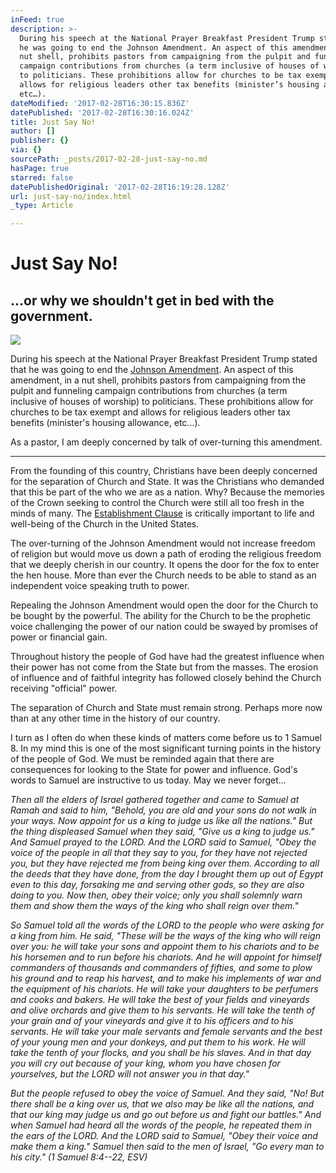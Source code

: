 ```yaml
---
inFeed: true
description: >-
  During his speech at the National Prayer Breakfast President Trump stated that
  he was going to end the Johnson Amendment. An aspect of this amendment, in a
  nut shell, prohibits pastors from campaigning from the pulpit and funneling
  campaign contributions from churches (a term inclusive of houses of worship)
  to politicians. These prohibitions allow for churches to be tax exempt and
  allows for religious leaders other tax benefits (minister’s housing allowance,
  etc…).
dateModified: '2017-02-28T16:30:15.836Z'
datePublished: '2017-02-28T16:30:16.024Z'
title: Just Say No!
author: []
publisher: {}
via: {}
sourcePath: _posts/2017-02-28-just-say-no.md
hasPage: true
starred: false
datePublishedOriginal: '2017-02-28T16:19:28.128Z'
url: just-say-no/index.html
_type: Article

---
```

# Just Say No!

## ...or why we shouldn't get in bed with the government.
![](https://the-grid-user-content.s3-us-west-2.amazonaws.com/6a4e0497-77c5-427c-875b-820cbf56bb85.jpg)

During his speech at the National Prayer Breakfast President Trump stated that he was going to end the [Johnson Amendment][0]. An aspect of this amendment, in a nut shell, prohibits pastors from campaigning from the pulpit and funneling campaign contributions from churches (a term inclusive of houses of worship) to politicians. These prohibitions allow for churches to be tax exempt and allows for religious leaders other tax benefits (minister's housing allowance, etc...).

As a pastor, I am deeply concerned by talk of over-turning this amendment.

---

From the founding of this country, Christians have been deeply concerned for the separation of Church and State. It was the Christians who demanded that this be part of the who we are as a nation. Why? Because the memories of the Crown seeking to control the Church were still all too fresh in the minds of many. The [Establishment Clause][1] is critically important to life and well-being of the Church in the United States.

The over-turning of the Johnson Amendment would not increase freedom of religion but would move us down a path of eroding the religious freedom that we deeply cherish in our country. It opens the door for the fox to enter the hen house. More than ever the Church needs to be able to stand as an independent voice speaking truth to power.

Repealing the Johnson Amendment would open the door for the Church to be bought by the powerful. The ability for the Church to be the prophetic voice challenging the power of our nation could be swayed by promises of power or financial gain.

Throughout history the people of God have had the greatest influence when their power has not come from the State but from the masses. The erosion of influence and of faithful integrity has followed closely behind the Church receiving "official" power.

The separation of Church and State must remain strong. Perhaps more now than at any other time in the history of our country.

I turn as I often do when these kinds of matters come before us to 1 Samuel 8\. In my mind this is one of the most significant turning points in the history of the people of God. We must be reminded again that there are consequences for looking to the State for power and influence. God's words to Samuel are instructive to us today. May we never forget...

_Then all the elders of Israel gathered together and came to Samuel at Ramah and said to him, "Behold, you are old and your sons do not walk in your ways. Now appoint for us a king to judge us like all the nations." But the thing displeased Samuel when they said, "Give us a king to judge us." And Samuel prayed to the LORD. And the LORD said to Samuel, "Obey the voice of the people in all that they say to you, for they have not rejected you, but they have rejected me from being king over them. According to all the deeds that they have done, from the day I brought them up out of Egypt even to this day, forsaking me and serving other gods, so they are also doing to you. Now then, obey their voice; only you shall solemnly warn them and show them the ways of the king who shall reign over them."_

_So Samuel told all the words of the LORD to the people who were asking for a king from him. He said, "These will be the ways of the king who will reign over you: he will take your sons and appoint them to his chariots and to be his horsemen and to run before his chariots. And he will appoint for himself commanders of thousands and commanders of fifties, and some to plow his ground and to reap his harvest, and to make his implements of war and the equipment of his chariots. He will take your daughters to be perfumers and cooks and bakers. He will take the best of your fields and vineyards and olive orchards and give them to his servants. He will take the tenth of your grain and of your vineyards and give it to his officers and to his servants. He will take your male servants and female servants and the best of your young men and your donkeys, and put them to his work. He will take the tenth of your flocks, and you shall be his slaves. And in that day you will cry out because of your king, whom you have chosen for yourselves, but the LORD will not answer you in that day."_

_But the people refused to obey the voice of Samuel. And they said, "No! But there shall be a king over us, that we also may be like all the nations, and that our king may judge us and go out before us and fight our battles." And when Samuel had heard all the words of the people, he repeated them in the ears of the LORD. And the LORD said to Samuel, "Obey their voice and make them a king." Samuel then said to the men of Israel, "Go every man to his city." (1 Samuel 8:4--22, ESV)_

[0]: http://t.umblr.com/redirect?z=https%3A%2F%2Fen.wikipedia.org%2Fwiki%2FJohnson_Amendment&t=MTRiOWQ2Y2VkMmNiMzljYTA2ZTA2Yzk3NWI2NDFlMmY4YmExZDhkOSwxQ1NXUVR1Qw%3D%3D&b=t%3Ated7ejFPl_xcIKJQ8r1G4A&p=https%3A%2F%2Fdanielmrose.tumblr.com%2Fpost%2F156762251033%2Fjust-say-no&m=1
[1]: http://t.umblr.com/redirect?z=https%3A%2F%2Fen.wikipedia.org%2Fwiki%2FEstablishment_Clause&t=ODRhZDg0OGJhMTY0NmY3MzhjODgzMTk2NzM1ZGYxOTU4MGEzZTRjNiwxQ1NXUVR1Qw%3D%3D&b=t%3Ated7ejFPl_xcIKJQ8r1G4A&p=https%3A%2F%2Fdanielmrose.tumblr.com%2Fpost%2F156762251033%2Fjust-say-no&m=1